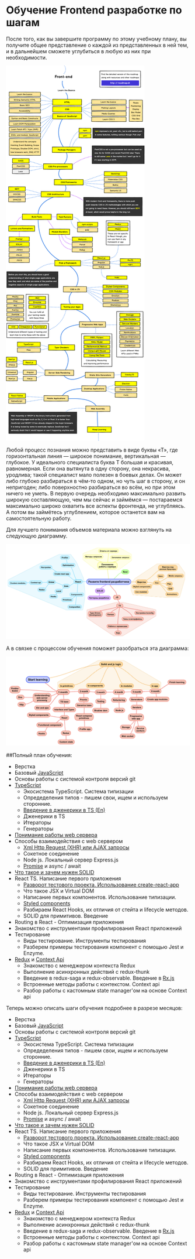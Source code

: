 
# Обучение Frontend разработке по шагам

После того, как вы завершите программу по этому учебному плану, вы получите общее представление о каждой из представленных в ней тем, и в дальнейшем сможете углубиться в любую из них при необходимости.

![alt text](images/frontend-way.png)

Любой процесс познания можно представить в виде буквы «Т», где горизонтальная линия — широкое понимание, вертикальная — глубокое. У идеального специалиста буква Т большая и красивая, равномерная. Если она вытянута в одну сторону, она некрасива, уродлива; такой специалист мало полезен в боевых делах. Он может либо глубоко разбираться в чём-то одном, но чуть шаг в сторону, и он непригоден; либо поверхностно разбираться во всём, но при этом ничего не уметь. В первую очередь необходимо максимально развить широкую составляющую, чем мы сейчас и займёмся — постараемся максимально широко охватить все аспекты фронтенда, не углубляясь. А потом вы займётесь углублением, которое останется вам на самостоятельную работу.

Для лучшего понимания объемов материала можно взглянуть на следующую диаграмму.

![alt text](images/mindmap1.jpeg)

А в связке с процессом обучения поможет разобраться эта диаграмма:

![alt text](images/mindmap2.jpeg)

##Полный план обучения:

- Верстка
- Базовый [JavaScript](https://learn.javascript.ru/)
- Основы работы с системой контроля версий git
- [TypeScript](http://typescript-lang.ru/docs/)
    - Экосистема TypeScript. Система типизации
    - Опредеделения типов - пишем свои, ищем и используем сторонние.
    - [Введение в дженерики в TS (En)](https://www.typescriptlang.org/docs/handbook/generics.html)
    - Дженерики в TS
    - Итераторы
    - Генераторы
- [Понимание работы web сервера](1m/web-server.md)
- Способы взаимодействия с web сервером
    - [Xml Http Request (XHR) или AJAX запросы](1m/ajax.md)
    - Сокетное соединение
    - Node js. Локальный сервер Express.js
    - [Promise](https://learn.javascript.ru/promise) и async / await
- [Что такое и зачем нужен SOLID](https://medium.com/webbdev/solid-4ffc018077da)
- React TS. Написание первого приложения
    - [Разворот тестового проекта. Использование create-react-app](1m/reactBeginner.md)
    - Что такое JSX и Virtual DOM
    - Написание первых компонентов. Использование типизации.
    - [Styled components](https://www.styled-components.com/)
    - Разбираем React Hooks, их отличия от стейта и lifecycle методов.
    - SOLID для примитивов. Введение
- Routing в React - Оптимизация приложения
- Знакомство с инструментами профилирования React приложений
- Тестирование
    - Виды тестирование. Инструменты тестирования
    - Разберем примеры тестирования компонент с помощью Jest и Enzyme.
- [Redux](https://medium.com/devschacht/redux-step-by-step-e6c42a9b00cd) и [Context Api](https://reactjs.org/docs/context.html)
    - Знакомство с менеджером контекста Redux
    - Выполнение асинхронных действий с redux-thunk
    - Введение в redux-saga и redux-observable. Введение в [Rx.js](https://habr.com/ru/post/438642/)
    - Встроенные методы работы с контекстом. Context api
    - Разбор работы с кастомным state manager'ом на основе Context api


Теперь можно описать шаги обучения подробнее в разрезе месяцов:



- Верстка
- Базовый [JavaScript](https://learn.javascript.ru/)
- Основы работы с системой контроля версий git
- [TypeScript](http://typescript-lang.ru/docs/)
    - Экосистема TypeScript. Система типизации
    - Опредеделения типов - пишем свои, ищем и используем сторонние.
    - [Введение в дженерики в TS (En)](https://www.typescriptlang.org/docs/handbook/generics.html)
    - Дженерики в TS
    - Итераторы
    - Генераторы
- [Понимание работы web сервера](1m/web-server.md)
- Способы взаимодействия с web сервером
    - [Xml Http Request (XHR) или AJAX запросы](1m/ajax.md)
    - Сокетное соединение
    - Node js. Локальный сервер Express.js
    - [Promise](https://learn.javascript.ru/promise) и async / await
- [Что такое и зачем нужен SOLID](https://medium.com/webbdev/solid-4ffc018077da)
- React TS. Написание первого приложения
    - [Разворот тестового проекта. Использование create-react-app](1m/reactBeginner.md)
    - Что такое JSX и Virtual DOM
    - Написание первых компонентов. Использование типизации.
    - [Styled components](https://www.styled-components.com/)
    - Разбираем React Hooks, их отличия от стейта и lifecycle методов.
    - SOLID для примитивов. Введение
- Routing в React - Оптимизация приложения
- Знакомство с инструментами профилирования React приложений
- Тестирование
    - Виды тестирование. Инструменты тестирования
    - Разберем примеры тестирования компонент с помощью Jest и Enzyme.
- [Redux](https://medium.com/devschacht/redux-step-by-step-e6c42a9b00cd) и [Context Api](https://reactjs.org/docs/context.html)
    - Знакомство с менеджером контекста Redux
    - Выполнение асинхронных действий с redux-thunk
    - Введение в redux-saga и redux-observable. Введение в [Rx.js](https://habr.com/ru/post/438642/)
    - Встроенные методы работы с контекстом. Context api
    - Разбор работы с кастомным state manager'ом на основе Context api
